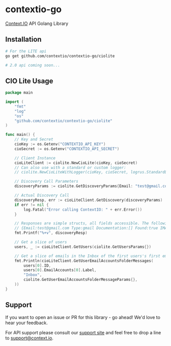 # contextio-go
[Context.IO](https://context.io/) API Golang Library

## Installation

```bash
# For the LITE api
go get github.com/contextio/contextio-go/ciolite

# 2.0 api coming soon...
```

## CIO Lite Usage
```go
package main

import (
	"fmt"
	"log"
	"os"
	"github.com/contextio/contextio-go/ciolite"
)

func main() {
	// Key and Secret
	cioKey := os.Getenv("CONTEXTIO_API_KEY")
	cioSecret := os.Getenv("CONTEXTIO_API_SECRET")

	// Client Instance
	cioLiteClient := ciolite.NewCioLite(cioKey, cioSecret)
	// Can also use with a standard or custom logger:
	// ciolite.NewCioLiteWithLogger(cioKey, cioSecret, logrus.StandardLogger())

	// Discovery Call Parameters
	discoveryParams := ciolite.GetDiscoveryParams{Email: "test@gmail.com", SourceType: "IMAP"}

	// Actual Discovery Call
	discoveryResp, err := cioLiteClient.GetDiscovery(discoveryParams)
	if err != nil {
		log.Fatal("Error calling ContextIO: " + err.Error())
	}

	// Responses are simple structs, all fields accessible. The following line prints:
	// {Email:test@gmail.com Type:gmail Documentation:[] Found:true IMAP:{Server:imap.gmail.com Username:test@gmail.com UseSSL:true OAuth:true Port:993}}
	fmt.Printf("%+v", discoveryResp)

	// Get a slice of users
	users, _ := cioLiteClient.GetUsers(ciolite.GetUsersParams{})

	// Get a slice of emails in the Inbox of the first users's first email account
	fmt.Println(cioLiteClient.GetUserEmailAccountsFolderMessages(
		users[0].ID,
		users[0].EmailAccounts[0].Label,
		"Inbox",
		ciolite.GetUserEmailAccountsFolderMessageParams{},
	))
}
```

## Support
If you want to open an issue or PR for this library - go ahead! We'd love to hear your feedback.

For API support please consult our [support site](http://support.context.io) and feel free to drop a line to [support@context.io](mailto:support@context.io).
